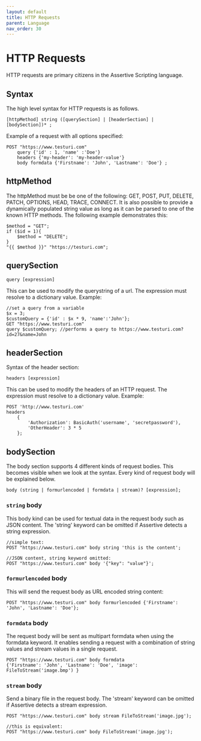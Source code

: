 ```yaml
---
layout: default
title: HTTP Requests
parent: Language
nav_order: 30
---
```


# HTTP Requests
HTTP requests are primary citizens in the Assertive Scripting language.

## Syntax
The high level syntax for HTTP requests is as follows.
```
[httpMethod] string ([querySection] | [headerSection] | [bodySection])* ;
```

Example of a request with all options specified:
```assertive
POST "https://www.testuri.com"
    query {'id' : 1, 'name' :'Doe'}
    headers {'my-header': 'my-header-value'}
    body formdata {'Firstname': 'John', 'Lastname': 'Doe'} ;
```

## httpMethod
The httpMethod must be be one of the following: GET, POST, PUT, DELETE, PATCH, OPTIONS, HEAD, TRACE, CONNECT. It is also possible to provide a dynamically populated string value as long as it can be parsed to one of the known HTTP methods. The following example demonstrates this:
```
$method = "GET";
if ($id = 1){
    $method = "DELETE";
}
"{{ $method }}" "https://testuri.com";
```

## querySection
```
query [expression]
```
This can be used to modify the querystring of a url. The expression must resolve to a dictionary value.
Example:
```
//set a query from a variable
$x = 3;
$customQuery = {'id' : $x * 9, 'name':'John'};
GET "https://www.testuri.com" 
query $customQuery; //performs a query to https://www.testuri.com?id=27&name=John

```

## headerSection
Syntax of the header section:
```
headers [expression]
```
This can be used to modify the headers of an HTTP request. The expression must resolve to a dictionary value.
Example:
```
POST 'http://www.testuri.com' 
headers 
    { 
        'Authorization': BasicAuth('username', 'secretpassword'),
        'OtherHeader': 3 * 5
    };
```

## bodySection
The body section supports 4 different kinds of request bodies. This becomes visible when we look at the syntax. Every kind of request body will be explained below.
```
body (string | formurlencoded | formdata | stream)? [expression];
```
### `string` body

This body kind can be used for textual data in the request body such as JSON content. The 'string' keyword can be omitted if Assertive detects a string expression. 
```
//simple text:
POST "https://www.testuri.com" body string 'this is the content';

//JSON content, string keyword omitted:
POST "https://www.testuri.com" body '{"key": "value"}';

```
### `formurlencoded` body
This will send the request body as URL encoded string content:
```
POST "https://www.testuri.com" body formurlencoded {'Firstname': 'John', 'Lastname': 'Doe'};
```

### `formdata` body
The request body will be sent as multipart formdata when using the formdata keyword. It enables sending a request with a combination of string values and stream values in a single request.
```
POST "https://www.testuri.com" body formdata 
{'Firstname': 'John', 'Lastname': 'Doe', 'image': FileToStream('image.bmp') }
```

### `stream` body
Send a binary file in the request body. The 'stream' keyword can be omitted if Assertive detects a stream expression.
```
POST "https://www.testuri.com" body stream FileToStream('image.jpg');

//this is equivalent:
POST "https://www.testuri.com" body FileToStream('image.jpg');
```
